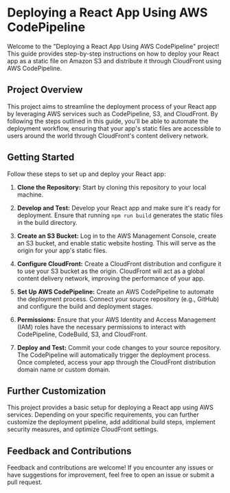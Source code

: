 # Deploying a React App Using AWS CodePipeline

Welcome to the "Deploying a React App Using AWS CodePipeline" project! This guide provides step-by-step instructions on how to deploy your React app as a static file on Amazon S3 and distribute it through CloudFront using AWS CodePipeline.


## Project Overview

This project aims to streamline the deployment process of your React app by leveraging AWS services such as CodePipeline, S3, and CloudFront. By following the steps outlined in this guide, you'll be able to automate the deployment workflow, ensuring that your app's static files are accessible to users around the world through CloudFront's content delivery network.

## Getting Started

Follow these steps to set up and deploy your React app:

1. **Clone the Repository:** Start by cloning this repository to your local machine.

2. **Develop and Test:** Develop your React app and make sure it's ready for deployment. Ensure that running `npm run build` generates the static files in the build directory.

3. **Create an S3 Bucket:** Log in to the AWS Management Console, create an S3 bucket, and enable static website hosting. This will serve as the origin for your app's static files.

4. **Configure CloudFront:** Create a CloudFront distribution and configure it to use your S3 bucket as the origin. CloudFront will act as a global content delivery network, improving the performance of your app.

5. **Set Up AWS CodePipeline:** Create an AWS CodePipeline to automate the deployment process. Connect your source repository (e.g., GitHub) and configure the build and deployment stages.

6. **Permissions:** Ensure that your AWS Identity and Access Management (IAM) roles have the necessary permissions to interact with CodePipeline, CodeBuild, S3, and CloudFront.

7. **Deploy and Test:** Commit your code changes to your source repository. The CodePipeline will automatically trigger the deployment process. Once completed, access your app through the CloudFront distribution domain name or custom domain.

## Further Customization

This project provides a basic setup for deploying a React app using AWS services. Depending on your specific requirements, you can further customize the deployment pipeline, add additional build steps, implement security measures, and optimize CloudFront settings.

## Feedback and Contributions

Feedback and contributions are welcome! If you encounter any issues or have suggestions for improvement, feel free to open an issue or submit a pull request.
